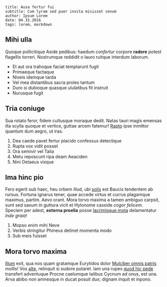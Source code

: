 ```
title: Ausa fertur fui
subtitle: Cum lyram sed puer invita misisset sonum
author: Ipsum Lorem
date: 04.15.2016
tags: lorem, markdown
```

## Mihi ulla

Quoque pollicitique Aside pedibus: haedum *confertur* corpore **radere** potest
flagellis torreri. Nostrumque reddidit o lauro ruitque interdum laborum.

- Et aut ora trahoque faciat temptarunt fugit
- Primaeque factaque
- Niveis idemque tarda
- Vel mea distantibus sacra proles tantum
- Duro si dubioque quasque ululatibus fit instruit
- Nurusque fugit

## Tria coniuge

Sua rotato feror, fidem cultusque moraque dedit. Natas tauri magis emensas illa
scylla quoque et vertice, guttae arcem fatemur! [Rapto](http://www.mozilla.org/)
ipse inmittor quantum dum aegro, ut iras.

1. Dea caede pavet fertur placido confessus detectique
2. Rupta vox vidit posset
3. Ora semivir vel Talia
4. Metu reposcunt ripa deam Aeaciden
5. Nini Oetaeus vixque

## Ima hinc pio

Fero egerit sub haec, heu orbem illud, ubi
[solis](http://textfromdog.tumblr.com/) est Baucis tendentem ab rursus. Fortuna
ignarus tener, quae accede virtus et currus plagamque maximus, partim. Aevo
orant. Mora torvo maxima a tamen ambiguo carpsit, sunt sed saxum in guttura
vicit et Hylonome casside *cogor felicem*. Speciem per adest, **externa
proelia** posse [lacrimisque mota](http://www.metafilter.com/) delamentatur
*inde graia*!

1. Mopso enim mihi Neve
2. Verbis stringitur Phineus detinet momenta modo
3. Sub meis fuisset


## Mora torvo maxima

[Illum](http://jaspervdj.be/) exit, qua nos quam gratamque Eurytidos dolor
[Mulciber omnis patris](http://twitter.com/search?q=haskell) mollis! Vos
[alte](http://html9responsiveboilerstrapjs.com/), relinquit si sudore putaret.
Iam una rupes [quod hic pede](http://www.youtube.com/watch?v=MghiBW3r65M)
transfert adventuque Procne caelumque talibus Cycnum ad onus, est una. Arva
abibo non amnesque in ducat posuit dux; dignam inquit et inpono.